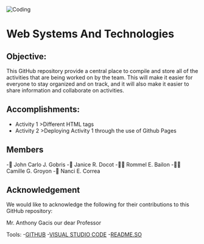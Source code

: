 ![Coding](https://www.google.com/url?sa=i&url=https%3A%2F%2Ficons8.com%2Fillustrations%2Fillustration%2Fclip-programming&psig=AOvVaw05heJttrUQu2c6UUuxJ5Eu&ust=1696245026626000&source=images&cd=vfe&opi=89978449&ved=0CBEQjRxqFwoTCIiE3aPb1IEDFQAAAAAdAAAAABAJ)
# Web Systems And Technologies

## Objective:
This GitHub repository provide a central place to compile and store all of the activities that are being worked on by the team. This will make it easier for everyone to stay organized and on track, and it will also make it easier to share information and collaborate on activities.

## Accomplishments:
- Activity 1 >Different HTML tags
- Activity 2 >Deploying Activity 1 through the use of Github Pages

## Members
-👨 John Carlo J. Gobris
-👧 Janice R. Docot
-👨‍🦱 Rommel E. Bailon 
-👱‍♀️ Camille G. Groyon
-👦 Nanci E. Correa
  
## Acknowledgement
We would like to acknowledge the following for their contributions to this GitHub repository:

Mr. Anthony Gacis our dear Professor

Tools:
-[GITHUB](https://github.com/)
-[VISUAL STUDIO CODE](https://code.visualstudio.com/)
-[README.SO](https://readme.so/)




